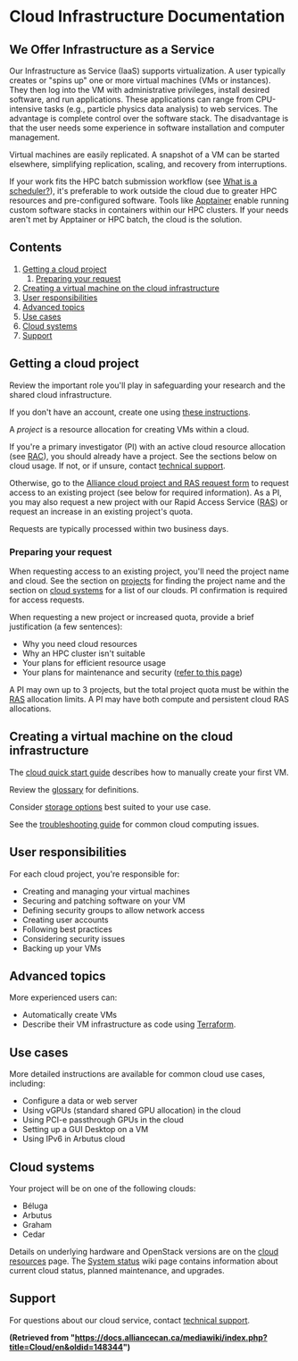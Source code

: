 # Cloud Infrastructure Documentation

## We Offer Infrastructure as a Service

Our Infrastructure as Service (IaaS) supports virtualization.  A user typically creates or "spins up" one or more virtual machines (VMs or instances). They then log into the VM with administrative privileges, install desired software, and run applications. These applications can range from CPU-intensive tasks (e.g., particle physics data analysis) to web services.  The advantage is complete control over the software stack. The disadvantage is that the user needs some experience in software installation and computer management.

Virtual machines are easily replicated.  A snapshot of a VM can be started elsewhere, simplifying replication, scaling, and recovery from interruptions.


If your work fits the HPC batch submission workflow (see [What is a scheduler?](#what-is-a-scheduler)), it's preferable to work outside the cloud due to greater HPC resources and pre-configured software. Tools like [Apptainer](https://apptainer.org/) enable running custom software stacks in containers within our HPC clusters.  If your needs aren't met by Apptainer or HPC batch, the cloud is the solution.


## Contents

1. [Getting a cloud project](#getting-a-cloud-project)
    1. [Preparing your request](#preparing-your-request)
2. [Creating a virtual machine on the cloud infrastructure](#creating-a-virtual-machine-on-the-cloud-infrastructure)
3. [User responsibilities](#user-responsibilities)
4. [Advanced topics](#advanced-topics)
5. [Use cases](#use-cases)
6. [Cloud systems](#cloud-systems)
7. [Support](#support)


## Getting a cloud project

Review the important role you'll play in safeguarding your research and the shared cloud infrastructure.

If you don't have an account, create one using [these instructions](link-to-instructions-needed).

A *project* is a resource allocation for creating VMs within a cloud.

If you're a primary investigator (PI) with an active cloud resource allocation (see [RAC](#rac)), you should already have a project. See the sections below on cloud usage. If not, or if unsure, contact [technical support](#support).

Otherwise, go to the [Alliance cloud project and RAS request form](link-to-form-needed) to request access to an existing project (see below for required information).  As a PI, you may also request a new project with our Rapid Access Service ([RAS](#ras)) or request an increase in an existing project's quota.

Requests are typically processed within two business days.


### Preparing your request

When requesting access to an existing project, you'll need the project name and cloud. See the section on [projects](#projects) for finding the project name and the section on [cloud systems](#cloud-systems) for a list of our clouds.  PI confirmation is required for access requests.

When requesting a new project or increased quota, provide a brief justification (a few sentences):

* Why you need cloud resources
* Why an HPC cluster isn't suitable
* Your plans for efficient resource usage
* Your plans for maintenance and security ([refer to this page](link-to-security-page-needed))

A PI may own up to 3 projects, but the total project quota must be within the [RAS](#ras) allocation limits. A PI may have both compute and persistent cloud RAS allocations.


## Creating a virtual machine on the cloud infrastructure

The [cloud quick start guide](link-to-quickstart-guide-needed) describes how to manually create your first VM.

Review the [glossary](link-to-glossary-needed) for definitions.

Consider [storage options](link-to-storage-options-needed) best suited to your use case.

See the [troubleshooting guide](link-to-troubleshooting-guide-needed) for common cloud computing issues.


## User responsibilities

For each cloud project, you're responsible for:

* Creating and managing your virtual machines
* Securing and patching software on your VM
* Defining security groups to allow network access
* Creating user accounts
* Following best practices
* Considering security issues
* Backing up your VMs


## Advanced topics

More experienced users can:

* Automatically create VMs
* Describe their VM infrastructure as code using [Terraform](https://www.terraform.io/).


## Use cases

More detailed instructions are available for common cloud use cases, including:

* Configure a data or web server
* Using vGPUs (standard shared GPU allocation) in the cloud
* Using PCI-e passthrough GPUs in the cloud
* Setting up a GUI Desktop on a VM
* Using IPv6 in Arbutus cloud


## Cloud systems

Your project will be on one of the following clouds:

* Béluga
* Arbutus
* Graham
* Cedar

Details on underlying hardware and OpenStack versions are on the [cloud resources](link-to-cloud-resources-needed) page. The [System status](link-to-system-status-needed) wiki page contains information about current cloud status, planned maintenance, and upgrades.


## Support

For questions about our cloud service, contact [technical support](link-to-support-needed).


**(Retrieved from "https://docs.alliancecan.ca/mediawiki/index.php?title=Cloud/en&oldid=148344")**
